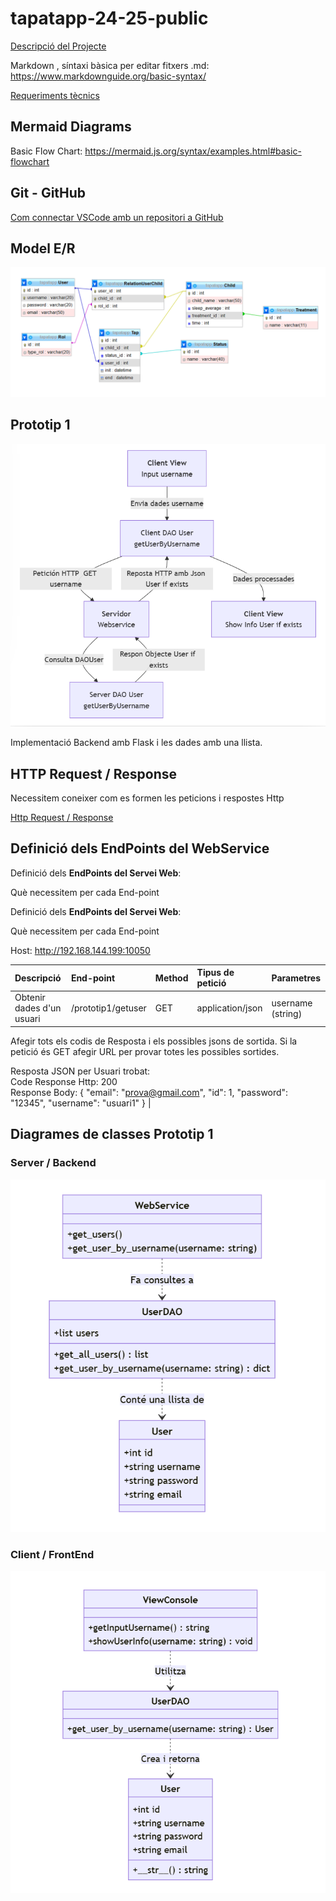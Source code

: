 # tapatapp-24-25-public

[Descripció del Projecte](descTapatApp.md) 

Markdown , síntaxi bàsica per editar fitxers .md:  https://www.markdownguide.org/basic-syntax/

[Requeriments tècnics](req-tecnic.md) 

## Mermaid Diagrams

Basic Flow Chart:  https://mermaid.js.org/syntax/examples.html#basic-flowchart

## Git - GitHub

[Com connectar VSCode amb un repositori a GitHub](github.md)


## Model E/R

 ![Model E/R](/BBDD/Model-E-R.png)

## Prototip 1

 ![Prototip1](/charts/diagramaPrototip1.png)

Implementació Backend amb Flask i les dades amb una llista.

## HTTP Request / Response

Necessitem coneixer com es formen les peticions i respostes Http

[Http Request / Response](https://docs.google.com/document/d/1fnAIsfJJZqlMDvWakbqL_R68UjNa1QhgHB6NNKx2TNM)

## Definició dels EndPoints del WebService
Definició dels <b>EndPoints del Servei Web</b>:

Què necessitem per cada End-point

Definició dels <b>EndPoints del Servei Web</b>:

Què necessitem per cada End-point

Host:  http://192.168.144.199:10050  

| Descripció  | End-point     | Method     |Tipus de petició|Parametres|
| :---        |  :---        |  :---        |  :---         |  :---     |  
| Obtenir dades d'un usuari  | /prototip1/getuser|GET | application/json   |  username (string) | 

Afegir tots els codis de Resposta i els possibles jsons de sortida.
Si la petició és GET afegir URL per provar totes les possibles sortides.

Resposta JSON per Usuari trobat:  
Code Response Http: 200
<br/> Response Body: {   "email": "prova@gmail.com",   "id": 1,   "password":  "12345",   "username": "usuari1" }      |


## Diagrames de classes Prototip 1

### Server / Backend
![Diagrama de classes Server](/charts/DiagClassesP1Server.png)

### Client / FrontEnd
 ![Diagrama de classes Client](/charts/DiagClassesP1Client.png)

 
